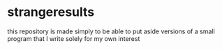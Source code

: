 # strangeresults
this repository is made simply to be able to put aside versions of a small program that I write solely for my own interest
